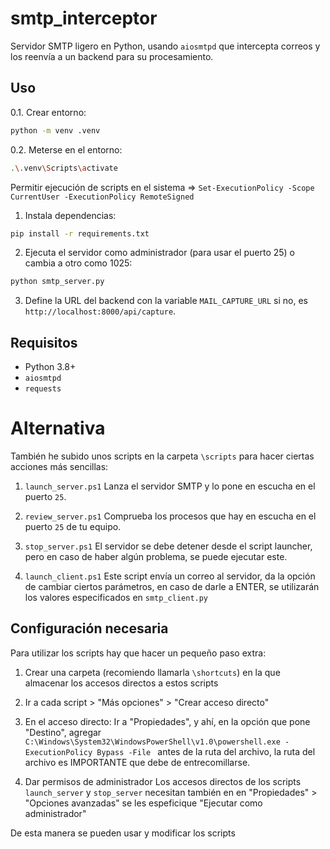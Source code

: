 # smtp_interceptor

Servidor SMTP ligero en Python, usando `aiosmtpd` que intercepta correos y los reenvía a un backend para su procesamiento.

## Uso

0.1. Crear entorno:

```bash
python -m venv .venv
```

0.2. Meterse en el entorno:
```bash
.\.venv\Scripts\activate
```
Permitir ejecución de scripts en el sistema => ```Set-ExecutionPolicy -Scope CurrentUser -ExecutionPolicy RemoteSigned```

1. Instala dependencias:

```bash
pip install -r requirements.txt
```

2. Ejecuta el servidor como administrador (para usar el puerto 25) o cambia a otro como 1025:

```bash
python smtp_server.py
```

3. Define la URL del backend con la variable `MAIL_CAPTURE_URL` si no, es `http://localhost:8000/api/capture`.

## Requisitos

- Python 3.8+
- `aiosmtpd`
- `requests`

# Alternativa

También he subido unos scripts en la carpeta `\scripts` para hacer ciertas acciones más sencillas:

1. `launch_server.ps1` 
Lanza el servidor SMTP y lo pone en escucha en el puerto `25`.

2. `review_server.ps1`
Comprueba los procesos que hay en escucha en el puerto `25` de tu equipo.

3. `stop_server.ps1`
El servidor se debe detener desde el script launcher, pero en caso de haber algún problema, se puede ejecutar este.

4. `launch_client.ps1`
Este script envía un correo al servidor, da la opción de cambiar ciertos parámetros, en caso de darle a ENTER, se utilizarán los valores especificados en `smtp_client.py`

## Configuración necesaria

Para utilizar los scripts hay que hacer un pequeño paso extra:

1. Crear una carpeta (recomiendo llamarla `\shortcuts`) en la que almacenar los accesos directos a estos scripts

2. Ir a cada script > "Más opciones" > "Crear acceso directo"

3. En el acceso directo:
Ir a "Propiedades", y ahí, en la opción que pone "Destino", agregar `C:\Windows\System32\WindowsPowerShell\v1.0\powershell.exe -ExecutionPolicy Bypass -File ` antes de la ruta del archivo, la ruta del archivo es IMPORTANTE que debe de entrecomillarse.

4. Dar permisos de administrador
Los accesos directos de los scripts `launch_server` y `stop_server` necesitan también en en "Propiedades" > "Opciones avanzadas" se les espeficique "Ejecutar como administrador"

De esta manera se pueden usar y modificar los scripts